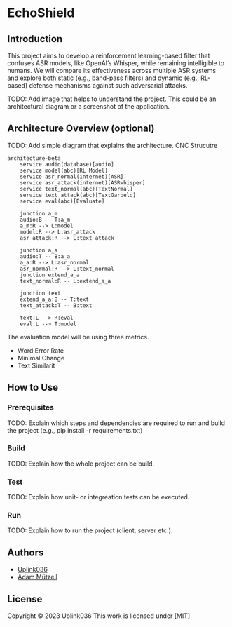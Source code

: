# EchoShield
## Introduction

This project aims to develop a reinforcement learning-based filter that confuses ASR models, like OpenAI’s Whisper, while remaining intelligible to humans. We will compare its effectiveness across multiple ASR systems and explore both static (e.g., band-pass filters) and dynamic (e.g., RL-based) defense mechanisms against such adversarial attacks. 

TODO: Add image that helps to understand the project.
This could be an architectural diagram or a screenshot of the application.

## Architecture Overview (optional)

TODO: Add simple diagram that explains the architecture.
CNC Strucutre
```mermaid
architecture-beta
    service audio(database)[audio]
    service model(abc)[RL Model] 
    service asr_normal(internet)[ASR] 
    service asr_attack(internet)[ASRwhisper]
    service text_normal(abc)[TextNormal]
    service text_attack(abc)[TextGarbeld]
    service eval(abc)[Evaluate]
  
    junction a_m
    audio:B -- T:a_m
    a_m:R --> L:model
    model:R --> L:asr_attack
    asr_attack:R --> L:text_attack

    junction a_a
    audio:T -- B:a_a
    a_a:R --> L:asr_normal
    asr_normal:R --> L:text_normal
    junction extend_a_a
    text_normal:R -- L:extend_a_a

    junction text
    extend_a_a:B -- T:text
    text_attack:T -- B:text

    text:L --> R:eval
    eval:L --> T:model
```

The evaluation model will be using three metrics. 
- Word Error Rate
- Minimal Change
- Text Similarit



## How to Use

### Prerequisites

TODO: Explain which steps and dependencies are required to run and build the project (e.g., pip install -r requirements.txt)

### Build

TODO: Explain how the whole project can be build.

### Test

TODO: Explain how unit- or integreation tests can be executed.

### Run

TODO: Explain how to run the project (client, server etc.).

## Authors
- [Uplink036](https://github.com/Uplink036)
- [Adam Mützell](https://github.com/AdamMutzell)

## License

Copyright © 2023 Uplink036 
This work is licensed under [MIT]


